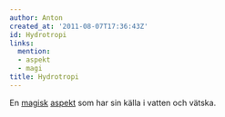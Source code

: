 ```yaml
---
author: Anton
created_at: '2011-08-07T17:36:43Z'
id: Hydrotropi
links:
  mention:
  - aspekt
  - magi
title: Hydrotropi
---
```


En [magisk][] [aspekt] som har sin källa i vatten och vätska.

  [magisk]: magi
  [aspekt]: aspekt
